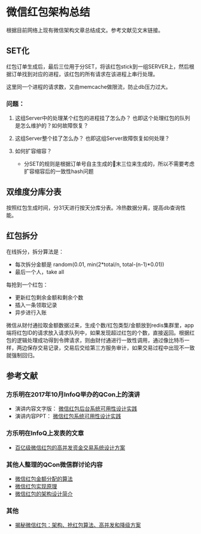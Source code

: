 # 微信红包架构总结

根据目前网络上现有微信架构文章总结成文。参考文献见文末链接。

## SET化

红包订单生成后，最后三位用于分SET，将该红包stick到一组SERVER上，然后根据订单找到对应的进程，该红包的所有请求在该进程上串行处理。

这里同一个进程的请求数，又由memcache做限流，防止db压力过大。

### 问题： 
1. 这组Server中的处理某个红包的进程挂了怎么办？    也即这个处理红包的队列是怎么维护的？如何故障恢复？

2. 这组Server整个挂了怎么办？   也即这组Server故障恢复如何处理？

3. 如何扩容缩容？
    * 分SET的规则是根据订单号自主生成的末三位来生成的，所以不需要考虑扩容缩容后的一致性hash问题


## 双维度分库分表

按照红包生成时间，分31天进行按天分库分表。冷热数据分离，提高db查询性能。


## 红包拆分
在线拆分，拆分算法是：
* 每次拆分金额是 random(0.01, min(2*total/n, total-(n-1)*0.01))
* 最后一个人，take all

每抢到一个红包：
* 更新红包剩余金额和剩余个数
* 插入一条领取记录
* 异步进行入账

微信从财付通拉取金额数据过来，生成个数/红包类型/金额放到redis集群里，app端将红包ID的请求放入请求队列中，如果发现超过红包的个数，直接返回。根据红包的逻辑处理成功得到令牌请求，则由财付通进行一致性调用，通过像比特币一样，两边保存交易记录，交易后交给第三方服务审计，如果交易过程中出现不一致就强制回归。

## 参考文献

### 方乐明在2017年10月InfoQ举办的QCon上的演讲
* 演讲内容文字版： [微信红包后台系统可用性设计实践](http://www.infoq.com/cn/articles/2017hongbao-weixin)
* 演讲内容PPT： [微信红包系统可用性设计实践](WeChatRedEnvelop.pdf)

### 方乐明在InfoQ上发表的文章
* [百亿级微信红包的高并发资金交易系统设计方案](http://www.infoq.com/cn/articles/2017hongbao-weixin)

### 其他人整理的QCon微信群讨论内容
* [微信红包金额分配的算法](https://timyang.net/architecture/wechat-red-packet/)
* [微信红包实现原理](http://www.phppan.com/2015/04/weixin-hongbao/)
* [微信红包的架构设计简介](https://colobu.com/2015/05/04/weixin-red-packets-design-discussion/)

### 其他
* [揭秘微信红包：架构、抢红包算法、高并发和降级方案](https://www.sohu.com/a/236239138_756465)